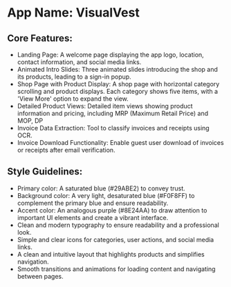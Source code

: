 # **App Name**: VisualVest

## Core Features:

- Landing Page: A welcome page displaying the app logo, location, contact information, and social media links.
- Animated Intro Slides: Three animated slides introducing the shop and its products, leading to a sign-in popup.
- Shop Page with Product Display: A shop page with horizontal category scrolling and product displays. Each category shows five items, with a 'View More' option to expand the view.
- Detailed Product Views: Detailed item views showing product information and pricing, including MRP (Maximum Retail Price) and MOP, DP
- Invoice Data Extraction: Tool to classify invoices and receipts using OCR.
- Invoice Download Functionality: Enable guest user download of invoices or receipts after email verification.

## Style Guidelines:

- Primary color: A saturated blue (#29ABE2) to convey trust.
- Background color: A very light, desaturated blue (#F0F8FF) to complement the primary blue and ensure readability.
- Accent color: An analogous purple (#8E24AA) to draw attention to important UI elements and create a vibrant interface.
- Clean and modern typography to ensure readability and a professional look.
- Simple and clear icons for categories, user actions, and social media links.
- A clean and intuitive layout that highlights products and simplifies navigation.
- Smooth transitions and animations for loading content and navigating between pages.